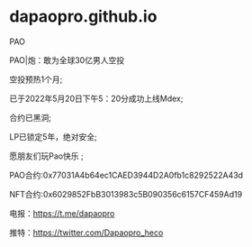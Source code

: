 # dapaopro.github.io

PAO

PAO|炮：敢为全球30亿男人空投

空投预热1个月;

已于2022年5月20日下午5：20分成功上线Mdex;

合约已黑洞;

LP已锁定5年，绝对安全;

愿朋友们玩Pao快乐 ;

PAO合约:0x77031A4b64ec1CAED3944D2A0fb1c8292522A43d

NFT合约:0x6029852FbB3013983c5B090356c6157CF459Ad19

电报：https://t.me/dapaopro

推特：https://twitter.com/Dapaopro_heco

